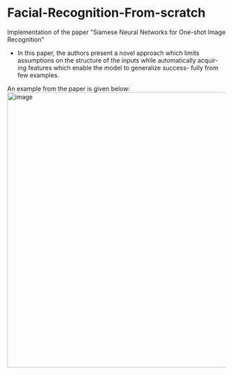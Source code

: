 # Facial-Recognition-From-scratch
Implementation of the paper "Siamese Neural Networks for One-shot Image Recognition"

- In this paper, the authors present a novel approach which limits assumptions on the structure of the inputs while automatically acquir- ing features which enable the model to generalize success- fully from few examples.

An example from the paper is given below:
<img width="633" alt="image" src="https://github.com/user-attachments/assets/7d440d27-4156-4e7d-91a1-333a49bcb8ef">


